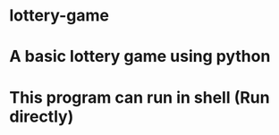 # lottery-game
# A basic lottery game using python
# This program can run in shell (Run directly)          
